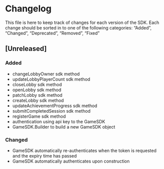 # Changelog
This file is here to keep track of changes for each version of the SDK.
Each change should be sorted in to one of the following categories:
“Added”, “Changed”, “Deprecated”, “Removed”, “Fixed”

## [Unreleased]
### Added
- changeLobbyOwner sdk method
- updateLobbyPlayerCount sdk method
- closeLobby sdk method
- openLobby sdk method
- patchLobby sdk method
- createLobby sdk method
- updateAchievementProgress sdk method
- submitCompletedSession sdk method
- registerGame sdk method
- authentication using api key to the GameSDK
- GameSDK.Builder to build a new GameSDK object
### Changed
- GameSDK automatically re-authenticates when the token is requested and the expiry time has passed
- GameSDK automatically authenticates upon construction
